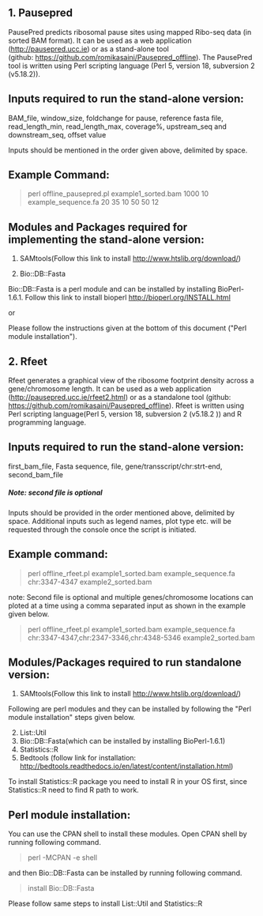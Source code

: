 ## 1. Pausepred
PausePred predicts ribosomal pause sites using mapped Ribo-seq data (in sorted BAM format). It can be used as a web application (http://pausepred.ucc.ie) or as a stand-alone tool (github: https://github.com/romikasaini/Pausepred_offline). The PausePred tool is written using Perl scripting language (Perl 5, version 18, subversion 2 (v5.18.2)).

## Inputs required to run the stand-alone version:

BAM_file, window_size, foldchange for pause, reference fasta file, read_length_min, read_length_max, coverage%, upstream_seq and downstream_seq, offset value

Inputs should be mentioned in the order given above, delimited by space.

## Example Command:
>perl offline_pausepred.pl example1_sorted.bam 1000 10 example_sequence.fa 20 35 10 50 50 12


## Modules and Packages required for implementing the stand-alone version:
1. SAMtools(Follow this link to install http://www.htslib.org/download/)


2. Bio::DB::Fasta

Bio::DB::Fasta is a perl module and can be installed by installing BioPerl-1.6.1. Follow this link to install bioperl http://bioperl.org/INSTALL.html
                                                  
or 

Please follow the instructions given at the bottom of this document ("Perl module installation").


## 2. Rfeet
Rfeet generates a graphical view of the ribosome footprint density across a gene/chromosome length. It can be used as a web application (http://pausepred.ucc.ie/rfeet2.html) or as a standalone tool (github: https://github.com/romikasaini/Pausepred_offline).
Rfeet is written using Perl scripting language(Perl 5, version 18, subversion 2 (v5.18.2 )) and R programming language.

## Inputs required to run the stand-alone version:
first_bam_file, Fasta sequence, file, gene/transscript/chr:strt-end, second_bam_file

##### Note: second file is optional

Inputs should be provided in the order mentioned above, delimited by space. Additional inputs such as legend names, plot type etc. will be requested through the console once the script is initiated.

## Example command:
>perl offline_rfeet.pl example1_sorted.bam example_sequence.fa chr:3347-4347 example2_sorted.bam

note: Second file is optional and multiple genes/chromosome locations can ploted at a time using a comma separated input as shown in the example given below.
>perl offline_rfeet.pl example1_sorted.bam example_sequence.fa chr:3347-4347,chr:2347-3346,chr:4348-5346 example2_sorted.bam

## Modules/Packages required to run standalone version:
1. SAMtools(Follow this link to install http://www.htslib.org/download/)

Following are perl modules and they can be installed by following the "Perl module installation" steps given below.

2. List::Util
3. Bio::DB::Fasta(which can be installed by installing BioPerl-1.6.1)
4. Statistics::R
5. Bedtools (follow link for installation: http://bedtools.readthedocs.io/en/latest/content/installation.html)

To install Statistics::R package you need to install R in your OS first, since Statistics::R need to find R path to work. 

## Perl module installation:

You can use the CPAN shell to install these modules. Open CPAN shell by running following command.

>perl -MCPAN -e shell

and then Bio::DB::Fasta can be installed by running following command.

>install Bio::DB::Fasta

Please follow same steps to install List::Util and Statistics::R
